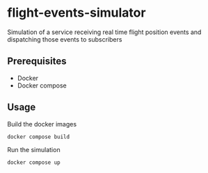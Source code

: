 # flight-events-simulator
Simulation of a service receiving real time flight position events and dispatching those events to subscribers

## Prerequisites

- Docker
- Docker compose

## Usage

Build the docker images

`docker compose build`

Run the simulation

`docker compose up`

